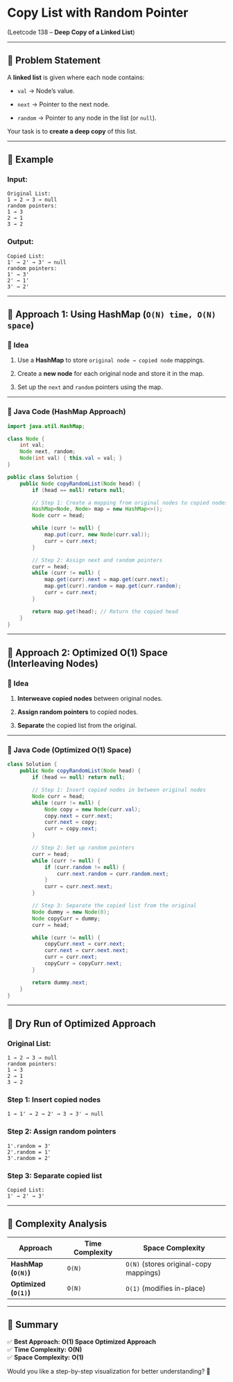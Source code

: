 # **Copy List with Random Pointer**

(Leetcode 138 – **Deep Copy of a Linked List**)

---

## **🔹 Problem Statement**

A **linked list** is given where each node contains:

- `val` → Node’s value.
    
- `next` → Pointer to the next node.
    
- `random` → Pointer to any node in the list (or `null`).
    

Your task is to **create a deep copy** of this list.

---

## **🔹 Example**

### **Input:**

```plaintext
Original List:
1 → 2 → 3 → null
random pointers:
1 → 3
2 → 1
3 → 2
```

### **Output:**

```plaintext
Copied List:
1' → 2' → 3' → null
random pointers:
1' → 3'
2' → 1'
3' → 2'
```

---

## **🔹 Approach 1: Using HashMap** (`O(N) time, O(N) space`)

### **🔹 Idea**

1. Use a **HashMap** to store `original node → copied node` mappings.
    
2. Create a **new node** for each original node and store it in the map.
    
3. Set up the `next` and `random` pointers using the map.
    

---

### **🔹 Java Code (HashMap Approach)**

```java
import java.util.HashMap;

class Node {
    int val;
    Node next, random;
    Node(int val) { this.val = val; }
}

public class Solution {
    public Node copyRandomList(Node head) {
        if (head == null) return null;

        // Step 1: Create a mapping from original nodes to copied nodes
        HashMap<Node, Node> map = new HashMap<>();
        Node curr = head;

        while (curr != null) {
            map.put(curr, new Node(curr.val));
            curr = curr.next;
        }

        // Step 2: Assign next and random pointers
        curr = head;
        while (curr != null) {
            map.get(curr).next = map.get(curr.next);
            map.get(curr).random = map.get(curr.random);
            curr = curr.next;
        }

        return map.get(head); // Return the copied head
    }
}
```

---

## **🔹 Approach 2: Optimized O(1) Space (Interleaving Nodes)**

### **🔹 Idea**

1. **Interweave copied nodes** between original nodes.
    
2. **Assign random pointers** to copied nodes.
    
3. **Separate** the copied list from the original.
    

---

### **🔹 Java Code (Optimized O(1) Space)**

```java
class Solution {
    public Node copyRandomList(Node head) {
        if (head == null) return null;

        // Step 1: Insert copied nodes in between original nodes
        Node curr = head;
        while (curr != null) {
            Node copy = new Node(curr.val);
            copy.next = curr.next;
            curr.next = copy;
            curr = copy.next;
        }

        // Step 2: Set up random pointers
        curr = head;
        while (curr != null) {
            if (curr.random != null) {
                curr.next.random = curr.random.next;
            }
            curr = curr.next.next;
        }

        // Step 3: Separate the copied list from the original
        Node dummy = new Node(0);
        Node copyCurr = dummy;
        curr = head;

        while (curr != null) {
            copyCurr.next = curr.next;
            curr.next = curr.next.next;
            curr = curr.next;
            copyCurr = copyCurr.next;
        }

        return dummy.next;
    }
}
```

---

## **🔹 Dry Run of Optimized Approach**

### **Original List:**

```plaintext
1 → 2 → 3 → null
random pointers:
1 → 3
2 → 1
3 → 2
```

### **Step 1: Insert copied nodes**

```plaintext
1 → 1' → 2 → 2' → 3 → 3' → null
```

### **Step 2: Assign random pointers**

```plaintext
1'.random = 3'
2'.random = 1'
3'.random = 2'
```

### **Step 3: Separate copied list**

```plaintext
Copied List:
1' → 2' → 3'
```

---

## **🔹 Complexity Analysis**

|Approach|Time Complexity|Space Complexity|
|---|---|---|
|**HashMap (`O(N)`)**|`O(N)`|`O(N)` (stores original-copy mappings)|
|**Optimized (`O(1)`)**|`O(N)`|`O(1)` (modifies in-place)|

---

## **🔹 Summary**

✅ **Best Approach:** **O(1) Space Optimized Approach**  
✅ **Time Complexity:** **O(N)**  
✅ **Space Complexity:** **O(1)**

Would you like a step-by-step visualization for better understanding? 🚀